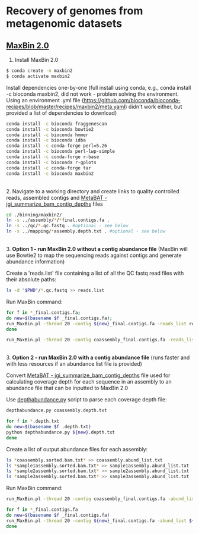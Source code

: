 # Recovery of genomes from metagenomic datasets

## [MaxBin 2.0](https://academic.oup.com/bioinformatics/article/32/4/605/1744462?login=true)

1. Install MaxBin 2.0

```bash
$ conda create -n maxbin2
$ conda activate maxbin2
```

Install dependencies one-by-one (full install using conda, e.g., conda install -c bioconda maxbin2, did not work - problem solving the environment. Using an environment .yml file (https://github.com/bioconda/bioconda-recipes/blob/master/recipes/maxbin2/meta.yaml) didn't work either, but provided a list of dependencies to download)

```bash
conda install -c bioconda fraggenescan
conda install -c bioconda bowtie2
conda install -c bioconda hmmer
conda install -c bioconda idba
conda install -c conda-forge perl=5.26
conda install -c bioconda perl-lwp-simple
conda install -c conda-forge r-base
conda install -c bioconda r-gplots
conda install -c conda-forge tar
conda install -c bioconda maxbin2
```

\
2. Navigate to a working directory and create links to quality controlled reads, assembled contigs and [MetaBAT - jgi_summarize_bam_contig_depths](https://bitbucket.org/berkeleylab/metabat/src/master/) files

```bash
cd ./binning/maxbin2/
ln -s ../assembly/*/*final.contigs.fa .
ln -s ../qc/*.qc.fastq . #optional - see below
ln -s ../mapping/*assembly.depth.txt . #optional - see below
```

\
3. **Option 1 - run MaxBin 2.0 without a contig abundance file** (MaxBin will use Bowtie2 to map the sequencing reads against contigs and generate abundance information)

Create a 'reads.list' file containing a list of all the QC fastq read files with their absolute paths:

```bash
ls -d "$PWD"/*.qc.fastq >> reads.list
```

Run MaxBin command:
```bash
for f in *_final.contigs.fa;
do new=$(basename $f _final.contigs.fa);
run_MaxBin.pl -thread 20 -contig ${new}_final.contigs.fa -reads_list reads.list -out ${new} >& ${new}.maxbin2.log.txt
done

run_MaxBin.pl -thread 20 -contig coassembly_final.contigs.fa -reads_list reads.list -out coassembly >& coassembly.maxbin2.log.txt

```

\
3. **Option 2 - run MaxBin 2.0 with a contig abundance file** (runs faster and with less resources if an abundance list file is provided)

Convert [MetaBAT - jgi_summarize_bam_contig_depths](https://bitbucket.org/berkeleylab/metabat/src/master/) file used for calculating coverage depth for each sequence in an assembly to an abundance file that can be inputted to MaxBin 2.0

Use [depthabundance.py](https://github.com/dgittins/Metagenomics/blob/main/depthabundance.py) script to parse each coverage depth file:

```bash
depthabundance.py coassembly.depth.txt

for f in *.depth.txt
do new=$(basename $f .depth.txt)
python depthabundance.py ${new}.depth.txt
done
```

Create a list of output abundance files for each assembly:

```bash
ls *coassembly.sorted.bam.txt* >> coassembly.abund_list.txt
ls *sample1assembly.sorted.bam.txt* >> sample1assembly.abund_list.txt
ls *sample2assembly.sorted.bam.txt* >> sample2assembly.abund_list.txt
ls *sample3assembly.sorted.bam.txt* >> sample3assembly.abund_list.txt
```

Run MaxBin command:
```bash
run_MaxBin.pl -thread 20 -contig coassembly_final.contigs.fa -abund_list coassembly.abund_list.txt -out coassemblywdepth >& coassembly.maxbin2wdepth.log.txt

for f in *_final.contigs.fa
do new=$(basename $f _final.contigs.fa)
run_MaxBin.pl -thread 20 -contig ${new}_final.contigs.fa -abund_list ${new}assembly.abund_list.txt -out ${new}wdepth >& ${new}.maxbin2wdepth.log.txt
done
```

